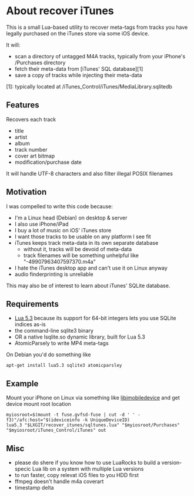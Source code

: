 # About recover iTunes

This is a small Lua-based utility to recover meta-tags from tracks you have legally purchased on the iTunes store via some iOS device.

It will:

* scan a directory of untagged M4A tracks, typically from your iPhone's /Purchases directory
* fetch their meta-data from [iTunes' SQL database][1]
* save a copy of tracks while injecting their meta-data

[1]: typically located at /iTunes_Control/iTunes/MediaLibrary.sqlitedb


## Features

Recovers each track

* title
* artist
* album
* track number
* cover art bitmap
* modification/purchase date

It will handle UTF-8 characters and also filter illegal POSIX filenames


## Motivation

I was compelled to write this code because:

* I'm a Linux head (Debian) on desktop & server
* I also use iPhone/iPad
* I buy a lot of music on iOS' iTunes store
* I want those tracks to be usable on any platform I see fit
* iTunes keeps track meta-data in its own separate database
  * without it, tracks will be devoid of meta-data
  * track filenames will be something unhelpful like "-49907963407597370.m4a"
* I hate the iTunes desktop app and can't use it on Linux anyway
* audio finderprinting is unreliable

This may also be of interest to learn about iTunes' SQLite database.


## Requirements

* [Lua 5.3](http://github.com/lua) because its support for 64-bit integers lets you use SQLite indices as-is
* the command-line sqlite3 binary
* OR a native lsqlite.so dynamic library, built for Lua 5.3
* AtomicParsely to write MP4 meta-tags

On Debian you'd do something like

```shell
apt-get install lua5.3 sqlite3 atomicparsley
```


## Example

Mount your iPhone on Linux via something like [libimobiledevice](http://www.libimobiledevice.org) and get device mount root location


```shell
myiosroot=$(mount -t fuse.gvfsd-fuse | cut -d ' ' -f3)"/afc:host="$(ideviceinfo -k UniqueDeviceID)
lua5.3 "$LXGIT/recover_itunes/sqltunes.lua" "$myiosroot/Purchases" "$myiosroot/iTunes_Control/iTunes" out
```


## Misc

* please do shere if you know how to use LuaRocks to build a version-specic Lua lib on a system with multiple Lua versions
* to run faster, copy relevat iOS files to you HDD first
* ffmpeg doesn't handle m4a coverart
* timestamp delta

